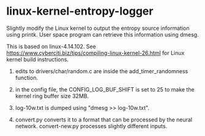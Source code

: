 # linux-kernel-entropy-logger
Slightly modify the Linux kernel to output the entropy source information using printk. User space program can retrieve this information using dmesg. 

This is based on linux-4.14.102. See https://www.cyberciti.biz/tips/compiling-linux-kernel-26.html for Linux kernel build instructions. 

1. edits to drivers/char/random.c are inside the add_timer_randomness function. 

2. in the config file, the CONFIG_LOG_BUF_SHIFT is set to 25 to make the kernel ring buffer size 32MB. 

3. log-10w.txt is dumped using "dmesg >> log-10w.txt".

4. convert.py converts it to a format that can be processed by the neural network. convert-new.py processes slightly different inputs. 
